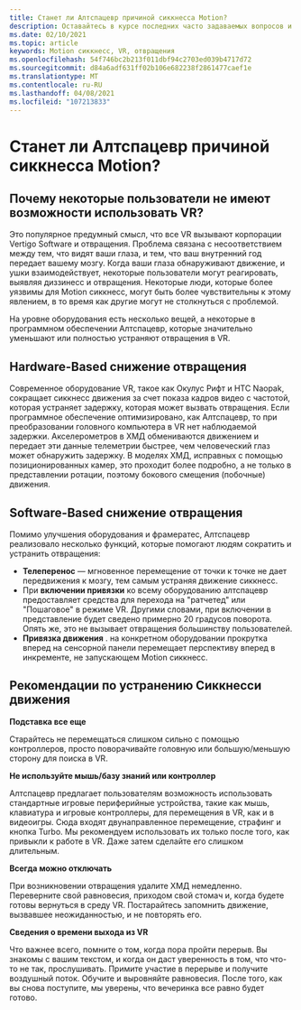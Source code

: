 ```yaml
---
title: Станет ли Алтспацевр причиной сиккнесса Motion?
description: Оставайтесь в курсе последних часто задаваемых вопросов и решений для сиккнесс Motion в средах VR.
ms.date: 02/10/2021
ms.topic: article
keywords: Motion сиккнесс, VR, отвращения
ms.openlocfilehash: 54f746bc2b213f011dbf94c2703ed039b4717d72
ms.sourcegitcommit: d84a6adf631ff02b106e682238f2861477caef1e
ms.translationtype: MT
ms.contentlocale: ru-RU
ms.lasthandoff: 04/08/2021
ms.locfileid: "107213833"
---
```

# <a name="will-altspacevr-cause-motion-sickness"></a>Станет ли Алтспацевр причиной сиккнесса Motion?

## <a name="why-do-some-people-feel-ill-in-vr"></a>Почему некоторые пользователи не имеют возможности использовать VR?

Это популярное предумный смысл, что все VR вызывают корпорации Vertigo Software и отвращения. Проблема связана с несоответствием между тем, что видят ваши глаза, и тем, что ваш внутренний год передает вашему мозгу. Когда ваши глаза обнаруживают движение, и ушки взаимодействует, некоторые пользователи могут реагировать, выявляя диззинесс и отвращения. Некоторые люди, которые более уязвимы для Motion сиккнесс, могут быть более чувствительны к этому явлением, в то время как другие могут не столкнуться с проблемой. 

На уровне оборудования есть несколько вещей, а некоторые в программном обеспечении Алтспацевр, которые значительно уменьшают или полностью устраняют отвращения в VR.

## <a name="hardware-based-nausea-reduction"></a>Hardware-Based снижение отвращения

Современное оборудование VR, такое как Окулус Рифт и HTC Naopak, сокращает сиккнесс движения за счет показа кадров видео с частотой, которая устраняет задержку, которая может вызвать отвращения. Если программное обеспечение оптимизировано, как Алтспацевр, то при преобразовании головного компьютера в VR нет наблюдаемой задержки. Акселерометров в ХМД обмениваются движением и передает эти данные телеметрии быстрее, чем человеческий глаз может обнаружить задержку. В моделях ХМД, исправных с помощью позиционированных камер, это проходит более подробно, а не только в представлении ротации, поэтому бокового смещения (побочные) движения.

## <a name="software-based-nausea-reduction"></a>Software-Based снижение отвращения

Помимо улучшения оборудования и фрамератес, Алтспацевр реализовало несколько функций, которые помогают людям сократить и устранить отвращения:

* **Телеперенос** — мгновенное перемещение от точки к точке не дает передвижения к мозгу, тем самым устраняя движение сиккнесс.
* При **включении привязки** ко всему оборудованию алтспацевр предоставляет средства для перехода на "ратчетед" или "Пошаговое" в режиме VR. Другими словами, при включении в представление будет сведено примерно 20 градусов поворота. Опять же, это не вызывает отвращения большинству пользователей.
* **Привязка движения** . на конкретном оборудовании прокрутка вперед на сенсорной панели перемещает перспективу вперед в инкременте, не запускающем Motion сиккнесс. 
 
## <a name="suggestions-for-eliminating-motion-sickness"></a>Рекомендации по устранению Сиккнесси движения

**Подставка все еще**

Старайтесь не перемещаться слишком сильно с помощью контроллеров, просто поворачивайте головную или большую/меньшую сторону для поиска в VR.

**Не используйте мышь/базу знаний или контроллер**

Алтспацевр предлагает пользователям возможность использовать стандартные игровые периферийные устройства, такие как мышь, клавиатура и игровые контроллеры, для перемещения в VR, как и в видеоигры. Сюда входят двунаправленное перемещение, страфинг и кнопка Turbo. Мы рекомендуем использовать их только после того, как привыкли к работе в VR. Даже затем сделайте его слишком длительным.

**Всегда можно отключать**

При возникновении отвращения удалите ХМД немедленно. Переверните свой равновесия, приходом свой стомач и, когда будете готовы вернуться в среду VR. Постарайтесь запомнить движение, вызвавшее неожиданностью, и не повторять его.

**Сведения о времени выхода из VR**

Что важнее всего, помните о том, когда пора пройти перерыв. Вы знакомы с вашим текстом, и когда он даст уверенность в том, что что-то не так, прослушивать. Примите участие в перерыве и получите воздушный поток. Обучите и выровняйте равновесия. После того, как вы снова поступите, мы уверены, что вечеринка все равно будет готово.